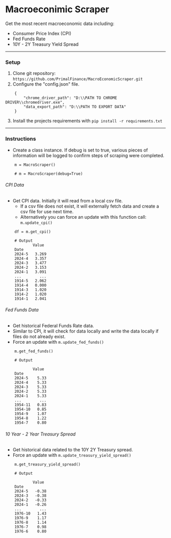 # Macroeconimic Scraper

Get the most recent macroeconomic data including:

- Consumer Price Index (CPI)
- Fed Funds Rate
- 10Y - 2Y Treasury Yield Spread

---

### Setup

1. Clone git repository: `https://github.com/PrimalFinance/MacroEconomicScraper.git`
1. Configure the "config.json" file.

```
    {
        "chrome_driver_path": "D:\\PATH TO CHROME DRIVER\\chromedriver.exe",
        "data_export_path": "D:\\PATH TO EXPORT DATA"
    }

```

3. Install the projects requirements with `pip install -r requirements.txt`

---

### Instructions

- Create a class instance. If debug is set to true, various pieces of information will be logged to confirm steps of scraping were completed.

```
    m = MacroScraper()

    # m = MacroScraper(debug=True)
```

###### CPI Data

- Get CPI data. Initially it will read from a local csv file.
  - If a csv file does not exist, it will externally fetch data and create a csv file for use next time.
  - Alternatively you can force an update with this function call: `m.update_cpi()`

```
    df = m.get_cpi()

    # Output
            Value
    Date
    2024-5   3.269
    2024-4   3.357
    2024-3   3.477
    2024-2   3.153
    2024-1   3.091
    ...        ...
    1914-5   2.062
    1914-4   0.000
    1914-3   1.020
    1914-2   1.020
    1914-1   2.041
```

###### Fed Funds Data

- Get historical Federal Funds Rate data.
- Similar to CPI, it will check for data locally and write the data locally if files do not already exist.
- Force an update with `m.update_fed_funds()`

```
    m.get_fed_funds()

    # Output

            Value
    Date
    2024-5    5.33
    2024-4    5.33
    2024-3    5.33
    2024-2    5.33
    2024-1    5.33
    ...        ...
    1954-11   0.83
    1954-10   0.85
    1954-9    1.07
    1954-8    1.22
    1954-7    0.80
```

###### 10 Year - 2 Year Treasury Spread

- Get historical data related to the 10Y 2Y Treasury spread.
- Force an update with `m.update_treasury_yield_spread()`

```
    m.get_treasury_yield_spread()

    # Output

            Value
    Date
    2024-5   -0.38
    2024-3   -0.38
    2024-2   -0.33
    2024-1   -0.26
    ...        ...
    1976-10   1.43
    1976-9    1.17
    1976-8    1.14
    1976-7    0.98
    1976-6    0.80
```
